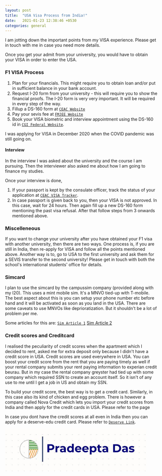 ```yaml
---
layout: post
title:  "USA Visa Process from India!"
date:   2021-01-23 12:38:46 +0530
categories: general
---
```


I am jotting down the important points from my VISA experience. Please get in touch with me in case you need more details. 

Once you get your admit from your university, you would have to obtain your VISA in order to enter the USA. 

### F1 VISA Process
1. Plan for your financials. This might require you to obtain loan and/or put in sufficient balance in your bank account.  
2. Request I-20 form from your university - this will require you to show the financial proofs. The I-20 form is very very important. It will be required in every step of the way. 
3. Fillup a DS-160 form at [`CEAC Website`][ceac]
4. Pay your sevis fee at [`FMJEE Website`][sevis-fee]
5. Book your VISA biometric and interview appointment using the DS-160 id in [`CGI Federal Website`][cgi-federal].

I was applying for VISA in December 2020 when the COVID pandemic was still going on.  

#### **Interview**
In the interview I was asked about the university and the course I am pursuing. Then the interviewer also asked me about how I am going to finance my studies.  

Once your interview is done,
1. If your passport is kept by the consulate officer, track the status of your application at [`CEAC VISA Tracker`][ceac-tracker].
2. In case passport is given back to you, then your VISA is not approved. In this case, wait for 24 hours. Then again fill up a new DS-160 form mentioning the past visa refusal. After that follow steps from 3 onwards mentioned above. 

### Miscelleneous
If you want to change your university after you have obtained your F1 visa with another university, then there are two ways. One process is, if you are still in India, then re-apply for VISA and follow all the points mentioned above. Another way is to, go to USA to the first university and ask them for a SEVIS transfer to the second university! Please get in touch with both the school's international students' office for details. 

### Simcard
I plan to use the simcard by the campussim company (provided along with my I20). This uses a mint mobile sim. It's a MNVO tied-up with T-mobile. 
The best aspect about this is you can setup your phone number etc before hand and it will be activated as soon as you land in the USA. 
There are some caveats to use MNVOs like deprioratization. But it shouldn't be a lot of problem per me. 

Some articles for this are:
[`Sim Article 1`][tom-sim]
[Sim Article 2][review-sim]


### Credit scores and Creditcard
I realised the peculiarity of credit scores when the apartment which I decided to rent, asked me for extra deposit only because I didn't have a credit score in USA. 
Credit scores are used everywhere in USA. You can boost your credit score from the rent that you are paying timely as well if your rental company submits your rent paying information to experian credit beurau. But in my case the rental company greyster had tied up with some company which required SSN to create an account itself. So it isn't of any use to me until I get a job in US and obtain my SSN. 

To build your credit score, the best way is to get a credit card. Similarly, in this case also its kind of chicken and egg problem. There is however a company called Nova Credit which lets you import your credit scores from India and then apply for the credit cards in USA. Please refer to the page

In case you dont have the credit scores at all even in India then you can apply for a deserve-edu credit card. Please refer to [`Deserve Link`][link-deserve-edu]. 


[link-deserve-edu]: https://www.deserve.com/
[tom-sim]: https://www.tomsguide.com/us/mint-sim-faq,review-5030.html
[review-sim]: https://www.reviews.org/mobile/mint-mobile-review/
[ceac]: https://ceac.state.gov/GenNIV/Default.aspx
[ceac-tracker]: https://ceac.state.gov/CEACStatTracker/Status.aspx?App=NIV&eQs=WwjqOlbeRYzCYubaSQI+RA==
[sevis-fee]: https://www.fmjfee.com/i901fee/index.html
[cgi-federal]: https://cgifederal.secure.force.com/?language=English&country=India

![Prad Logo](/assets/img/logo.JPG)
